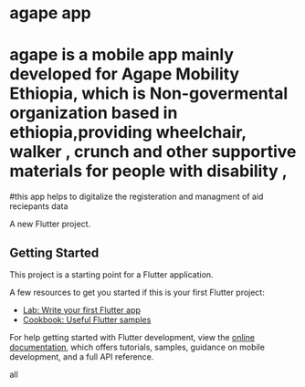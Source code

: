 # agape app
# agape is a mobile app mainly developed for Agape Mobility Ethiopia, which is Non-govermental organization based in ethiopia,providing wheelchair, walker , crunch and other supportive materials for people with disability ,
#this app helps to digitalize the registeration and managment of aid reciepants data


A new Flutter project.

## Getting Started

This project is a starting point for a Flutter application.

A few resources to get you started if this is your first Flutter project:

- [Lab: Write your first Flutter app](https://docs.flutter.dev/get-started/codelab)
- [Cookbook: Useful Flutter samples](https://docs.flutter.dev/cookbook)

For help getting started with Flutter development, view the
[online documentation](https://docs.flutter.dev/), which offers tutorials,
samples, guidance on mobile development, and a full API reference.

all
